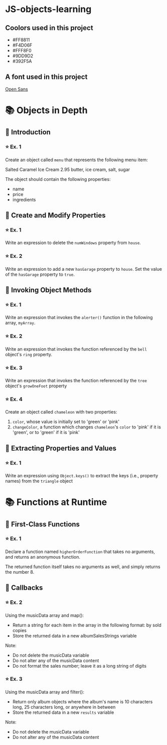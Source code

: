# JS-objects-learning

## Coolors used in this project
- #FF8811
- #F4D06F
- #FFF8F0
- #9DD9D2
- #392F5A

## A font used in this project
[Open Sans](https://fonts.google.com/specimen/Open+Sans)

# 📚 Objects in Depth 

## 📑 Introduction

### ⭐️ Ex. 1

Create an object called `menu` that represents the following menu item:

Salted Caramel Ice Cream
2.95
butter, ice cream, salt, sugar

The object should contain the following properties:
- name
- price
- ingredients

## 📑 Create and Modify Properties

### ⭐️ Ex. 1

Write an expression to delete the `numWindows` property from `house`.

### ⭐️ Ex. 2

Write an expression to add a new `hasGarage` property to `house`. Set the value of the `hasGarage` property to `true`.

## 📑 Invoking Object Methods

### ⭐️ Ex. 1

Write an expression that invokes the `alerter()` function in the following array, `myArray`.

### ⭐️ Ex. 2

Write an expression that invokes the function referenced by the `bell` object's `ring` property.

### ⭐️ Ex. 3

Write an expression that invokes the function referenced by the `tree` object's `growOneFoot` property

### ⭐️ Ex. 4

Create an object called `chameleon` with two properties:

1. `color`, whose value is initially set to 'green' or 'pink'
2. `changeColor`, a function which changes `chameleon`'s `color` to 'pink'
    if it is 'green', or to 'green' if it is 'pink'

## 📑 Extracting Properties and Values

### ⭐️ Ex. 1

Write an expression using `Object.keys()` to extract the keys (i.e., property names) from the `triangle` object

# 📚 Functions at Runtime 

## 📑 First-Class Functions

### ⭐️ Ex. 1 

Declare a function named `higherOrderFunction` that takes no arguments,
and returns an anonymous function.

The returned function itself takes no arguments as well, and simply
returns the number 8.

## 📑 Callbacks

### ⭐️ Ex. 2

Using the musicData array and map():
- Return a string for each item in the array in the following format: 
    <album-name> by <artist> sold <sales> copies
- Store the returned data in a new albumSalesStrings variable

Note:
- Do not delete the musicData variable
- Do not alter any of the musicData content
- Do not format the sales number; leave it as a long string of digits

### ⭐️ Ex. 3
Using the musicData array and filter():
- Return only album objects where the album's name is  10 characters long, 25 characters long, or anywhere in between
- Store the returned data in a new `results` variable

Note:
- Do not delete the musicData variable
- Do not alter any of the musicData content